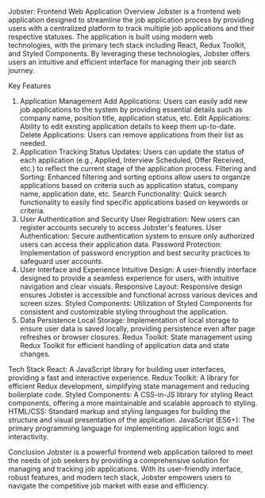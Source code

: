 
Jobster: Frontend Web Application
Overview
Jobster is a frontend web application designed to streamline the job application process by providing users with a centralized platform to track multiple job applications and their respective statuses. The application is built using modern web technologies, with the primary tech stack including React, Redux Toolkit, and Styled Components. By leveraging these technologies, Jobster offers users an intuitive and efficient interface for managing their job search journey.

Key Features
1. Application Management
Add Applications: Users can easily add new job applications to the system by providing essential details such as company name, position title, application status, etc.
Edit Applications: Ability to edit existing application details to keep them up-to-date.
Delete Applications: Users can remove applications from their list as needed.
2. Application Tracking
Status Updates: Users can update the status of each application (e.g., Applied, Interview Scheduled, Offer Received, etc.) to reflect the current stage of the application process.
Filtering and Sorting: Enhanced filtering and sorting options allow users to organize applications based on criteria such as application status, company name, application date, etc.
Search Functionality: Quick search functionality to easily find specific applications based on keywords or criteria.
3. User Authentication and Security
User Registration: New users can register accounts securely to access Jobster's features.
User Authentication: Secure authentication system to ensure only authorized users can access their application data.
Password Protection: Implementation of password encryption and best security practices to safeguard user accounts.
4. User Interface and Experience
Intuitive Design: A user-friendly interface designed to provide a seamless experience for users, with intuitive navigation and clear visuals.
Responsive Layout: Responsive design ensures Jobster is accessible and functional across various devices and screen sizes.
Styled Components: Utilization of Styled Components for consistent and customizable styling throughout the application.
5. Data Persistence
Local Storage: Implementation of local storage to ensure user data is saved locally, providing persistence even after page refreshes or browser closures.
Redux Toolkit: State management using Redux Toolkit for efficient handling of application data and state changes.

Tech Stack
React: A JavaScript library for building user interfaces, providing a fast and interactive experience.
Redux Toolkit: A library for efficient Redux development, simplifying state management and reducing boilerplate code.
Styled Components: A CSS-in-JS library for styling React components, offering a more maintainable and scalable approach to styling.
HTML/CSS: Standard markup and styling languages for building the structure and visual presentation of the application.
JavaScript (ES6+): The primary programming language for implementing application logic and interactivity.

Conclusion
Jobster is a powerful frontend web application tailored to meet the needs of job seekers by providing a comprehensive solution for managing and tracking job applications. With its user-friendly interface, robust features, and modern tech stack, Jobster empowers users to navigate the competitive job market with ease and efficiency.






